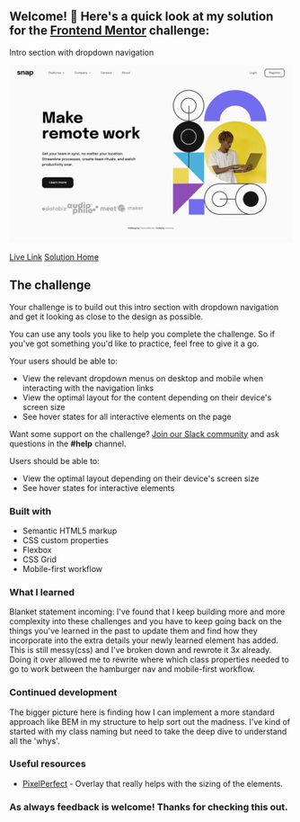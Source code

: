 ## Welcome! 👋 Here's a quick look at my solution for the [Frontend Mentor](https://www.frontendmentor.io/home) challenge:

Intro section with dropdown navigation

![My solution](/design/Frontend-Mentor_Intro-Section-with-dropdown-navigation.png)

[Live Link](https://neenreva.github.io/intro-section-with-dropdown-navigation-main/) [Solution Home](https://www.frontendmentor.io/challenges/intro-section-with-dropdown-navigation-ryaPetHE5/hub/intro-section-with-dropdown-navigation-Hkzrd61P9)

## The challenge

Your challenge is to build out this intro section with dropdown navigation and get it looking as close to the design as possible.

You can use any tools you like to help you complete the challenge. So if you've got something you'd like to practice, feel free to give it a go.

Your users should be able to:

- View the relevant dropdown menus on desktop and mobile when interacting with the navigation links
- View the optimal layout for the content depending on their device's screen size
- See hover states for all interactive elements on the page

Want some support on the challenge? [Join our Slack community](https://www.frontendmentor.io/slack) and ask questions in the **#help** channel.

Users should be able to:

- View the optimal layout depending on their device's screen size
- See hover states for interactive elements

### Built with

- Semantic HTML5 markup
- CSS custom properties
- Flexbox
- CSS Grid
- Mobile-first workflow

### What I learned

Blanket statement incoming: I've found that I keep building more and more complexity into these challenges and you have to keep going back on the things you've learned in the past to update them and find how they incorporate into the extra details your newly learned element has added. This is still messy(css) and I've broken down and rewrote it 3x already. Doing it over allowed me to rewrite where which class properties needed to go to work between the hamburger nav and mobile-first workflow.  

### Continued development

The bigger picture here is finding how I can implement a more standard approach like BEM in my structure to help sort out the madness. I've kind of started with my class naming but need to take the deep dive to understand all the 'whys'.

### Useful resources

- [PixelPerfect](https://www.welldonecode.com/perfectpixel/) - Overlay that really helps with the sizing of the elements.

### As always feedback is welcome! Thanks for checking this out.
